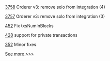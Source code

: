 
[3758](https://github.com/hyperledger/fabric/pull/3758) Orderer v3: remove solo from integration (4)

[3757](https://github.com/hyperledger/fabric/pull/3757) Orderer v3: remove solo from integration (3)

[452](https://github.com/hyperledger-labs/orion-server/pull/452) Fix txsNumInBlocks

[428](https://github.com/hyperledger-labs/fabric-smart-client/pull/428) support for private transactions

[352](https://github.com/hyperledger-labs/fablo/pull/352) Minor fixes


[See more >>>](https://start-here.hyperledger.org/pull-requests)
